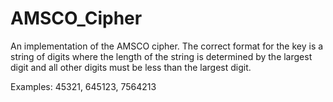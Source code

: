 # AMSCO_Cipher
An implementation of the AMSCO cipher.
The correct format for the key is a string of digits where the length of the string is determined by the largest digit and all
other digits must be less than the largest digit.

Examples: 45321, 645123, 7564213
